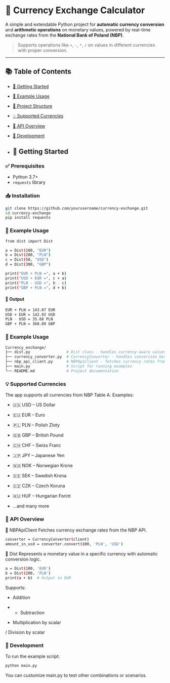 # 💱 Currency Exchange Calculator

A simple and extendable Python project for **automatic currency conversion** and **arithmetic operations** on monetary values, powered by real-time exchange rates from the **National Bank of Poland (NBP)**.

> Supports operations like `+`, `-`, `*`, `/` on values in different currencies with proper conversion.

---

## 📚 Table of Contents

- [🚀 Getting Started](#-getting-started)
- [🧪 Example Usage](#-example-usage)
- [📁 Project Structure](#-project-structure)
- [💡 Supported Currencies](#-supported-currencies)
- [📘 API Overview](#-api-overview)
- [🧰 Development](#-development)

- ## 🚀 Getting Started

### ✅ Prerequisites

- Python 3.7+
- `requests` library

### 📥 Installation

```bash
git clone https://github.com/yourusername/currency-exchange.git
cd currency-exchange
pip install requests
```

### 🧪 Example Usage
```bash
from dist import Dist

a = Dist(100, "EUR")
b = Dist(200, "PLN")
c = Dist(50, "USD")
d = Dist(300, "GBP")

print("EUR + PLN =", a + b)
print("USD + EUR =", c + a)
print("PLN - USD =", b - c)
print("GBP + PLN =", d + b)
```

#### 💬 Output
```bash
EUR + PLN = 143.07 EUR
USD + EUR = 142.92 USD
PLN - USD = 35.68 PLN
GBP + PLN = 360.89 GBP
```

### 🧪 Example Usage
```bash
Currency_exchange/
├── dist.py                # Dist class - handles currency-aware values and arithmetic
├── currency_converter.py  # CurrencyConverter - handles conversion between currencies
├── nbp_api_client.py      # NBPApiClient - fetches currency rates from NBP
├── main.py                # Script for running examples
└── README.md              # Project documentation
```
### 💡 Supported Currencies

The app supports all currencies from NBP Table A. Examples:

- 🇺🇸 USD – US Dollar

- 🇪🇺 EUR – Euro

- 🇵🇱 PLN – Polish Zloty

- 🇬🇧 GBP – British Pound

- 🇨🇭 CHF – Swiss Franc

- 🇯🇵 JPY – Japanese Yen

- 🇳🇴 NOK – Norwegian Krone

- 🇸🇪 SEK – Swedish Krona

- 🇨🇿 CZK – Czech Koruna

- 🇭🇺 HUF – Hungarian Forint

- ...and many more


### 📘 API Overview

🔹 NBPApiClient
Fetches currency exchange rates from the NBP API.

```bash
converter = CurrencyConverter(client)
amount_in_usd = converter.convert(100, 'PLN', 'USD')
```

🔹 Dist
Represents a monetary value in a specific currency with automatic conversion logic.

```bash
a = Dist(100, 'EUR')
b = Dist(200, 'PLN')
print(a + b)  # Output in EUR
```
Supports:

+ Addition

- - Subtraction

* Multiplication by scalar

/ Division by scalar

### 🧰 Development
To run the example script:

```bash
python main.py
```
You can customize main.py to test other combinations or scenarios.

